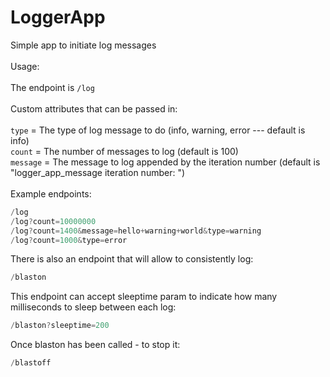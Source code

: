 # LoggerApp
Simple app to initiate log messages<br><br>
Usage:<br><br>
The endpoint is `/log`<br><br>
Custom attributes that can be passed in:<br><br>
`type` = The type of log message to do (info, warning, error --- default is info)<br>
`count` = The number of messages to log (default is 100)<br>
`message` = The message to log appended by the iteration number (default is "logger_app_message iteration number: ")<br><br>
Example endpoints:<br>
 ```java 
/log
/log?count=10000000
/log?count=1400&message=hello+warning+world&type=warning
/log?count=1000&type=error
```  
    
There is also an endpoint that will allow to consistently log:
 ```java 
/blaston
```
This endpoint can accept sleeptime param to indicate how many milliseconds to sleep between each log:
 ```java 
/blaston?sleeptime=200
```
Once blaston has been called - to stop it:
 ```java 
/blastoff
```
